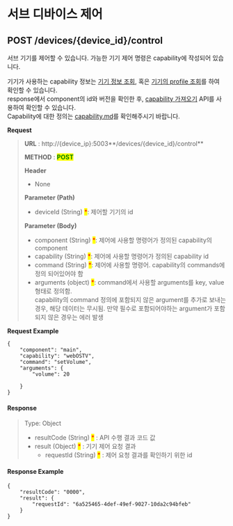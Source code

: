 # 서브 디바이스 제어

## POST /devices/{device\_id}/control

서브 기기를 제어할 수 있습니다. 가능한 기기 제어 명령은 capability에 작성되어 있습니다.&#x20;

기기가 사용하는 capability 정보는 [기기 정보 조회](get-devices-device-id.md), 혹은 [기기의 profile 조회](get-profiles-device-type.md)를 하여 확인할 수 있습니다.\
response에서 component의 id와 버전을 확인한 후, [capability 가져오기](get-capabilities-id-version.md) API를 사용하여 확인할 수 있습니다. \
Capability에 대한 정의는 [capability.md](../../../../fundamentals/damda-device/custom-sub-device/capability.md "mention")를 확인해주시기 바랍니다.



**Request**

> **URL** : http://{device\_ip}:5003**/devices/{device\_id}/control**
>
> **METHOD** : <mark style="color:green;">**POST**</mark>
>
> **Header**&#x20;
>
> * None
>
> **Parameter (Path)**
>
> * deviceId (String) <mark style="color:red;">\*</mark>: 제어할 기기의 id
>
> **Parameter (Body)**
>
> * component (String) <mark style="color:red;">\*</mark>: 제어에 사용할 명령어가 정의된 capability의 component
> * capability (String) <mark style="color:red;">\*</mark>: 제어에 사용할 명령어가 정의된 capability id
> * command (String) <mark style="color:red;">\*</mark>: 제어에 사용할 명령어. capability의 commands에 정의 되어있어야 함
> * arguments (object) <mark style="color:red;">\*</mark>: command에서 사용할 arguments를 key, value 형태로 정의함.\
>   capability의 command 정의에 포함되지 않은 argument를 추가로 보내는 경우, 해당 데이터는 무시됨. 만약 필수로 포함되어야하는 argument가 포함되지 않은 경우는 에러 발생

**Request Example**

```
{
    "component": "main",
    "capability": "webOSTV",
    "command": "setVolume",
    "arguments": {
        "volume": 20
     
    }
}
```

#### Response

> Type: Object
>
> * resultCode (String) <mark style="color:red;">\*</mark> : API 수행 결과 코드 값
> * result (Object) <mark style="color:red;">\*</mark> : 기기 제어 요청 결과
>   * requestId (String) <mark style="color:red;">\*</mark> : 제어 요청 결과를 확인하기 위한 id

#### Response Example

```
{
    "resultCode": "0000",
    "result": {
        "requestId": "6a525465-4def-49ef-9027-10da2c94bfeb"
    }
}
```
